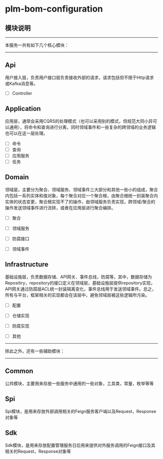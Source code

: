 # plm-bom-configuration



## 模块说明

***

本服务一共有如下几个核心模块：

***

## Api

用户接入层，负责用户接口层负责接收外部的请求，请求包括但不限于Http请求或Kafka消息等。

- [ ] Controller

## Application

应用层，通常会采用CQRS的处理模式（也可以采用别的模式，但规范大同小异可以通用），将命令和查询进行分离，同时领域事件和一些复杂的跨领域的业务逻辑也可以在这一层处理。

- [ ] 命令
- [ ] 查询
- [ ] 应用服务
- [ ] 任务

## Domain

领域层，主要分为聚合、领域服务、领域事件三大部分和其他一些小的组成，聚合内包括一系列实体和值对象，每个聚合对应一个聚合根，由聚合根统一封装聚合内实体的状态变更，聚合根实现不了的操作，由领域服务负责实现，跨领域/聚合的操作发送领域事件进行流转，或者在应用层进行聚合编排。

- [ ] 聚合
- [ ] 领域服务
- [ ] 防腐接口
- [ ] 领域事件


## Infrastructure

基础设施层，负责数据存储、API网关、事件总线，防腐等，其中，数据存储为Repositiry，repository的接口定义在领域层，基础设施层提供repository实现，API网关通过防腐层ACL统一封装隔离变化，事件总线用于发送领域事件。总之，所有与平台，框架相关的实现都会在该层中，避免领域层被这些逻辑所污染。

- [ ] 配置
- [ ] 仓储实现
- [ ] 防腐实现
- [ ] 其他


***

除此之外，还有一些辅助模块：

***

## Common

公共模块，主要用来存放一些服务中通用的一些对象，工具类，常量，枚举等等

## Spi
Spi模块，是用来存放外部调用相关的Feign服务客户端以及Request，Response对象等

## Sdk
Sdk模块，是用来存放配置管理服务日后用来提供对外服务调用的Feign接口及其相关的Request，Response对象等